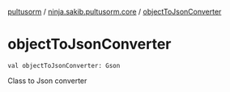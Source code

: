 [pultusorm](../index.md) / [ninja.sakib.pultusorm.core](index.md) / [objectToJsonConverter](.)

# objectToJsonConverter

`val objectToJsonConverter: Gson`

Class to Json converter


